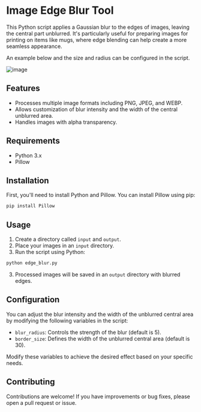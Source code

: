 # Image Edge Blur Tool

This Python script applies a Gaussian blur to the edges of images, leaving the central part unblurred. It's particularly useful for preparing images for printing on items like mugs, where edge blending can help create a more seamless appearance.

An example below and the size and radius can be configured in the script.

![image](https://github.com/ChrisLenga/image-edge-blur-tool/assets/15137702/e9d276ac-4eaa-42d6-923c-01637fb54bd9)

## Features

- Processes multiple image formats including PNG, JPEG, and WEBP.
- Allows customization of blur intensity and the width of the central unblurred area.
- Handles images with alpha transparency.

## Requirements

- Python 3.x
- Pillow

## Installation

First, you'll need to install Python and Pillow. You can install Pillow using pip:

```bash
pip install Pillow
```

## Usage

1. Create a directory called `input` and `output`.
2. Place your images in an `input` directory.
3. Run the script using Python:

```bash
python edge_blur.py
```

3. Processed images will be saved in an `output` directory with blurred edges.

## Configuration

You can adjust the blur intensity and the width of the unblurred central area by modifying the following variables in the script:

- `blur_radius`: Controls the strength of the blur (default is 5).
- `border_size`: Defines the width of the unblurred central area (default is 30).

Modify these variables to achieve the desired effect based on your specific needs.

## Contributing

Contributions are welcome! If you have improvements or bug fixes, please open a pull request or issue.
